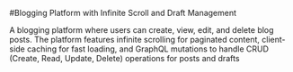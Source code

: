 #Blogging Platform with Infinite Scroll and Draft Management

A blogging platform where users can create, view, edit, and delete blog posts. The platform features infinite scrolling for paginated content, client-side caching for fast loading, and GraphQL mutations to handle CRUD (Create, Read, Update, Delete) operations for posts and drafts
